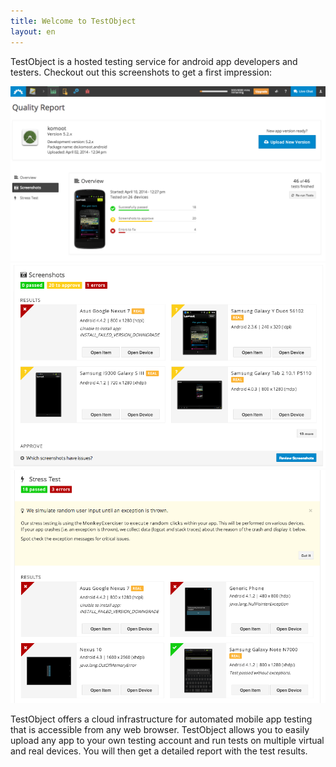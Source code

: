 ```yaml
---
title: Welcome to TestObject
layout: en
---
```


TestObject is a hosted testing service for android app developers and testers. Checkout out this screenshots to get a first impression:

<img class="center shadow" src="/img/first-impressions/navigation.png">

<img class="center shadow" src="/img/first-impressions/quality-report.png">

<img class="center shadow" src="/img/first-impressions/qa-report-screenshots.png">

<img class="center shadow" src="/img/first-impressions/qa-report-stresstest.png">




TestObject offers a cloud infrastructure for automated mobile app testing that is accessible from any web browser. TestObject allows you to easily upload any app to your own testing account and run tests on multiple virtual and real devices. You will then get a detailed report with the test results.
